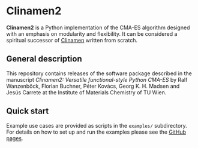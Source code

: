 # Clinamen2

**Clinamen2** is a Python implementation of the CMA-ES algorithm designed with an emphasis on modularity and flexibility. It can be considered a spiritual successor of [Clinamen](https://gitlab.com/Marrigoni/clinamen/) written from scratch.

## General description

This repository contains releases of the software package described in the manuscript *Clinamen2: Versatile functional-style Python CMA-ES* by Ralf Wanzenböck, Florian Buchner, Péter Kovács, Georg K. H. Madsen and Jesús Carrete at the Institute of Materials Chemistry of TU Wien.

## Quick start

Example use cases are provided as scripts in the `examples/` subdirectory. For details on how to set up and run the examples please see the [GitHub pages](https://madsen-s-research-group.github.io/clinamen2-public-releases/source/getting_started.html).
